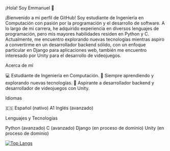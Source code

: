 ¡Hola! Soy Emmanuel 👋

¡Bienvenido a mi perfil de GitHub! Soy estudiante de Ingeniería en Computación con pasión por la programación y el desarrollo de software. A lo largo de mi carrera, he adquirido experiencia en diversos lenguajes de programación, pero mis mayores habilidades residen en Python y C. Actualmente, me encuentro explorando nuevas tecnologías mientras aspiro a convertirme en un desarrollador backend sólido, con un enfoque particular en Django para aplicaciones web, también me encuentro interesado por Unity para el desarrollo de videojuegos.

Acerca de mí

💻 Estudiante de Ingeniería en Computación.
🌱 Siempre aprendiendo y explorando nuevas tecnologías.
🔭 Aspirante a desarrollador backend y desarrollador de videojuegos con Unity.


Idiomas

🇪🇸 Español (nativo)
A1 Inglés (avanzado)

Lenguajes y Tecnologías

Python (avanzado)
C (avanzado)
Django (en proceso de dominio)
Unity (en proceso de dominio)


[![Top Langs](https://github-readme-stats.vercel.app/api/top-langs/?username=trexpapu&theme=transparent)](https://github.com/anuraghazra/github-readme-stats)
